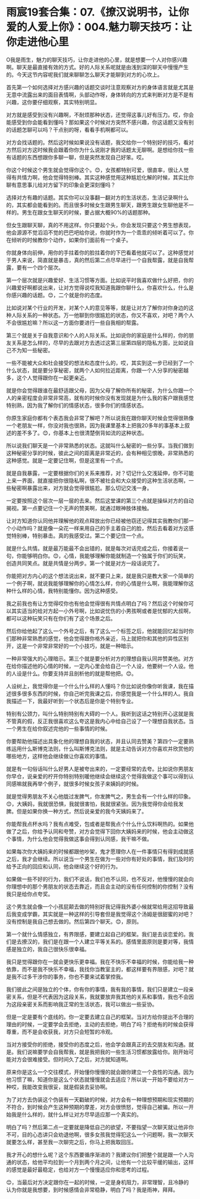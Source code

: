 # 雨宸19套合集：07.《撩汉说明书，让你爱的人爱上你》：004.魅力聊天技巧：让你走进他心里

O我是雨生，魅力的聊天技巧，让你走进他的心里，就是想要一个人对你感兴趣啊。聊天是最直接有效的方式。好的人际关系呢就是由浅到深的聊天中慢慢产生的。今天这节内容呢我们就来聊聊怎么聊天才能聊到对方的心坎上。

首先第一个如何选择对方感兴趣的话题交谈时注意观察对方的身体语言就是尤其是无意中流露出来的面目表情啊，头部动作呀，身体转向的方式来判断对方是不是有兴趣，这你要仔细观察，其实特别明显。

对方就是感受到没有兴趣啊，不耐烦那种状态，还觉得这事儿好有压力。哎，你会能感受到你会能看到懂吗？那如果这个时候对方突然不感兴趣，你这话题又没有别的话题怎聊可以吗？干点别的呀，看看手机啊都可以。

对方会找话题的。然后这时候如果说没有话题，我交给你一个特别好的技巧，看对方然后对方这时候我会跟着你你为什么说刚才我的话题太无聊啊。是想给你找一些有话题的东西想跟你多聊一聊，但是突然发现自己好笨。哎。

你这个时候这个男生就会觉得你这个。😊，女孩都特别可爱，很直率，很让人觉得有共情力啊，他会觉得特别棒。其实这种感觉用这种尴尬化解的时候，其实比你聊有意思事儿给对方留下的印象会更深刻懂吗？

选择对方有趣的话题。其实你可以没事翻一翻对方的生活状态，生活记录啊什么的，其实都会能看到的。而且很多时候女生跟男生聊天，跟男生跟女生聊他是不一样的。男生在跟女生聊天的时候，要占据大概90%的话题那种。

但女生跟聊天聊，真的不用这样。你只要起个头，你会发现只要这个男生想表现，他会源源不觉滔滔不觉的巴巴吧给你说，你就时作为一个乖乖的倾听着可以了。你在倾听的时候教你个动作，如果你们面前有一个桌子。

你就身体向前伸，用你的手拄着你的脸拄着你的下巴看着他就可以了。这种感觉对于男人来说，简直就是暴击，真的然后第二点尽早进行一个自我帮露，就是自我帮露，要有一个四个层次。

第一个层次就是兴趣爱好、生活习惯等方面。比如说平时我喜欢做什么好把，你的兴趣爱好啊都说出来，让对方觉得说哎我知道我跟你聊什么，你喜欢什么，什么是你感兴趣的话题。😊，二个就是你的态度。

比如说对某个行业的开发，对某个人的意见等等，就是让对方了解你对你身边的这种人际关系的一种状态。万一他聊到你很尴尬的状态，你又不喜欢，对吧？两个人不会很尴尬嘛？所以这一方面你要进行一些自我相的帮露。

第三个就是关于自我意识和个人的人际关系。比如说你的家庭是什么样的，你的朋友关系是怎么样的，尽早的去跟对方去透过这第三层第四层的隐私方面，比如说自己不为知一些秘密。

一些不能被大众和社会接受的想法和态度什么的，哎，其实到这一步已经到了一个什么状态，就是要分享秘密，就两个人如何拉近距离，你跟一个人分享的秘密越多，这个人觉得跟你在一起更亲近。

就是你会觉得跟谁在最舒适跟父母，因为父母了解你所有的秘密，为什么你跟一个人的亲密程度会非常非常高，就有的时候你没有发现就是为什么我的客户跟我感觉特别熟，因为我了解你们的情感状态，很多你们的情感状态。

你原生家庭你都有个表态我会非常了解吧？所以说我在跟你聊天时候会觉得很熟像一个老朋友一样，你没对我也很熟，因为我课里基本上把我20多年的事基本上叙述的差不多了。😊，你基本上也很清楚倒背如流的这种状态。

所以说我们聊天是一个非常熟悉的状态。这就叫什么秘密的一些分享。当我们做到这种秘密分享的时候，彼此之间的距离是非常近的，会有种相见恨晚，非常熟悉的这种感觉。就是一定要记住啊，但是这里有一个点。

就是自我暴露，一定要根据你们的关系来推荐，对？切记什么交浅延伸，你不可能上来一界面，就直接把你很隐私啊，很不被社会和大众接受的这种生活状态啊，一些秘密啊暴露出来，对方就会觉得很尴尬。那么切记交浅一身。

一定要按照这个层次一层一层的去来。然后这堂课的第三个点就是操纵对方的自动揭视。第一点要记住一个无声的赞美啊，就通过眼神肢体接触。

让对方知道你认同他并理解他的观点释放出你已经被他窃还记得其实我教你们那一个小动作吗？就是像一朵花一样来用自己的手主着自己的脸，然后去看着对方这感觉特别棒，特别暴击。真的我感受过。第二个要记住一个点。

就是什么共情。就是最万能最不会出错的，就是每次对话完成之后，你接着说一句，你能够明白你。😊，心情，我能够理解你能就制造一个独属于你们的玩笑，创造共同笑点。就是共情是分两步。第一个就是对方一段话说完了。

你能把对方内心的这个想法说出来，就不要只上来，就是我只是教大家一个简单的一个例子啊，就说我能够理解你的心情怎么样，你的心情是什么啊，我能理解你这种什么样的心情，我特别能懂你。因为这种感受。

我之前我也有让方觉得哎你也有他会觉得很有共情点明白了吗？然后这个时候你可以其实适当的给对方起一小外号啊，比如说忧伤的小男孩啊或者是忧郁的大叔啊，都可以这种玩笑只有在你们有了这个场景之后。

然后你给他起了这么一个外号之后，有了这么一个标签之后，他就能回忆起当时你们那种非常熟悉的感觉，他会觉得跟你格外亲近，马上就把你和其他的异性区别开，这是一个非常非常好的一个小技巧，就是一种暗示。

一种非常强大的心理暗示。第三个就是要分析对方的理想自我认同并赞美他。对方在给你描述他的心情的时候，一定内心里会给自己一个人设，他要树一个人设。他的人设是什么。你要支持并且剖析他的就是帮他把。😊。

人设树上，我觉得你是一个什么什么样的人懂吗？你比如说你像你听我课，我在描述很多很多东西的时候，你自己听完我课之后，你感觉我是一个什么样的人。我自我描述一下，我最好听到一个状态后是你是个特别专业。

特别有公颈力，叫什么特别特别有大碍的一个人。我听到这话之特别开心这就是我不管真的假，反正我很喜欢这么夸这是我内心中给自己设了一个理想自我状态。当一个男生在给你叙述完他的一些事情的时候。

你要帮助他描述出具象化他的理想自我的状态，并且认同去赞美？第四个一定要熟练运用什么斯博克法则，什么叫斯博克法则，就是主动告诉对方你喜欢并欣赏他的哪些地方，这样他会继续做让你喜欢的事情。

就是有一句俗话叫什么好男人是被夸出来的，一定要经常的去夸。比如说你男朋友你早仓，说亲爱的柠开你特别特别暖他继续会继续这个觉得我做这个事可以得到认同感嘛就我再举个例子，就很多时候女孩子来姨妈的时候。

就是觉得男朋友不关心他胧过发脾气，你发脾气之，男生会有一个什么样的印象。😊，大姨妈，我就很恐惧，我就很害怕，我就很紧张。因为我觉得你会给我发脾。但是如果你换一种方式，然后说亲爱的我今天姨妈来了。

你能帮我点杯水吗？我有点难受，包或者是帮我点个什么什么饮料啊热的。如果他做了之后，你给予认同和夸赞，对方会觉得下回你大姨妈来的时候，他会主动做这个事情，为什么他会觉得我做这事会得到认同感，我干嘛不做。

如果每次你大姨妈来的时候都跟他吵架，鬼才愿理你人在一件事情只有得到成就感之后，我才会继续。所以说当一个男生在做为一些对你有好处的事情，我们及时的给予正向的回应和认同，他会继续这个好的行为。

如果做一些不好的行为，我们不说话，我们也不认同，也不反对，他慢慢的就会向你理想中的那个男朋友的状态去靠近，而且会主动的没有任何控制的你控制？没有我只是给你点夸奖。

这个男生就会像一个小孩屁颠去做的特别好我记得我外婆小候就常给用这招导致最后我变成学霸，其实就是一种这样的引导套但是我觉得这个汤姆是很甜蜜的对吧？没有控制是我自己想去做的。然后第四个聊天。😊，原则。

第一个就什么情感独立，有界限感，要建立起自己的框架。我们是去谈恋爱的。我们是去撩汉的，我们是在跟一个人建立平等关系的。感情里面原则是要对等，我情感是独立的，我自己很快乐很幸福。

我只是觉得跟你在一就会更快乐更幸福。我在不快乐不幸福的时候，你能给我一种依靠，而不是我不快乐不幸福，我找你当教室主的，都这样要有界限感，对吧？就是我不过多干涉你的事务，你也不要来试着掌控我。

我们彼此之间是独立的个体，你有你的事情，我有我的事情，我们只是建立一段亲密关系，但是不代表因为这段关系，我就要放弃我其他的关系和事情，我也不会因为这段亲密关系而影响我正常的生活状态，我可以做出一些妥协。

但是一定是要有个底线的。你一定要去建立自己的框架。当对方给你提出不合理的理由的时候，一定要学会去拒绝，主动的去拒绝，明白了吗？拒绝有的时候会获得尊重，而不是会收获我，对方只会短暂的冷观。

当对方接受你的拒绝，接受你的态度之后，他会学会跟真正的去交朋友和沟通。就是。我们说嘛要学会自我帮我，就是我把我的一些生活习惯都放露给你。刚开始可能对方会很难接受。但时间久了之后，对方就知道啊。

原来你是这么一个交往模式，开始懂你慢慢的就会跟你建立一个良性的沟通。因为他习惯了嘛，知道你是这么个状态就慢慢就会去适应？所以说一开始不要给对方一种哎，我能改变我很妥，就是假装去妥协啊。

为了对方去伪装这个伪装有一天戳破的时候，对方会有一种理想预期和现实预期的不符合，到时候会产生这种预期的摩差，对方会很愤怒，觉得自己被骗。所以一开始我是什么样的，就什么样让对方尽早适应那一个真实的。

明白了吗？然后第二点一定要就是降低自己的欲望，不要指望一次聊天就让他非你不可，目的心态讲只会劝退他啊，很多女孩我觉得犯这么一个问题啊，我一次聊天就要怎么样，甚至我一次聊完之后，你马上把我取回压。

我才开心的想什么呢？这个东西要循序渐进的？我建议你们把整个就是跟一个人沟通的状态，给他平均拉到一个月到两个月之间，让他有一个比较平缓的输出，这样的感觉是最好最稳定，也给对方一个慢慢适应你和思考的过程。

😊，当最后对方决定跟你在一起的时候，一定是身机阻力，非常理智，且冷静的认为你就是我想要，到时候感情会非常稳静，明白了吗？我是雨神，拜拜。


